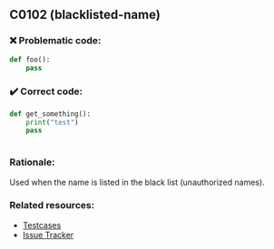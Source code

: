 ## C0102 (blacklisted-name)

### :x: Problematic code:

```python
def foo():
    pass
```

### :heavy_check_mark: Correct code:

```python
def get_something():
    print("test")
    pass
    
```

### Rationale:

Used when the name is listed in the black list (unauthorized names).

### Related resources:

- [Testcases](https://github.com/PyCQA/pylint/blob/master/tests/functional/b/blacklisted_name.py)
- [Issue Tracker](https://github.com/PyCQA/pylint/issues?q=is%3Aissue+%22blacklisted-name%22+OR+%22C0102%22)
